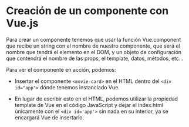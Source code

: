 # Creación de un componente con Vue.js

Para crear un componente tenemos que usar la función Vue.component que recibe un string con el nombre de nuestro componente, que será el nombre que tendrá el elemento en el DOM, y un objeto de configuración que contendrá el nombre de las props, el template, datos, métodos, etc...

Para ver el componente en acción, podemos:

- Insertar el componente `<movie-card>` en el HTML dentro del `<div id="app">` dónde tenemos instanciado Vue.

- En lugar de escribir esto en el HTML, podemos utilizar la propiedad template de Vue en el código JavaScript y dejar el index.html únicamente con el `<div id='app'>` sin nada en su interior, ya se encargará Vue de insertarlo.